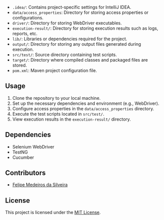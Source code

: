 - `.idea/`: Contains project-specific settings for IntelliJ IDEA.
- `data/access_properties`: Directory for storing access properties or configurations.
- `driver/`: Directory for storing WebDriver executables.
- `execution-result/`: Directory for storing execution results such as logs, reports, etc.
- `lib/`: Libraries or dependencies required for the project.
- `output/`: Directory for storing any output files generated during execution.
- `src/test/`: Source directory containing test scripts.
- `target/`: Directory where compiled classes and packaged files are stored.
- `pom.xml`: Maven project configuration file.

## Usage

1. Clone the repository to your local machine.
2. Set up the necessary dependencies and environment (e.g., WebDriver).
3. Configure access properties in the `data/access_properties` directory.
4. Execute the test scripts located in `src/test/`.
5. View execution results in the `execution-result/` directory.

## Dependencies

- Selenium WebDriver
- TestNG
- Cucumber

## Contributors

- [Felipe Medeiros da Silveira](https://www.linkedin.com/in/felipe-silveira-4637701a8/)

## License

This project is licensed under the [MIT License](link-to-license).